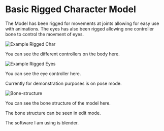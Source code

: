 # Basic Rigged Character Model

The Model has been rigged for movements at joints allowing for easy use with animations. The eyes has also been rigged allowing one controller bone to control the movment of eyes.

![Example Rigged Char](https://user-images.githubusercontent.com/81793294/129597572-2f597ae5-534f-4cfb-9b87-dc19e1d86bf4.png)

You can see the different controllers on the body here.

![Example Rigged Eyes](https://user-images.githubusercontent.com/81793294/129597687-a92ee768-f4ad-406a-91d2-dda1dd3bef10.png)

You can see the eye controller here.

Currently for demonstration purposes is on pose mode.

![Bone-structure](https://user-images.githubusercontent.com/81793294/129601025-4f21d26e-0445-425c-9683-a232ab9bd7a8.png)

You can see the bone structure of the model here.

The bone structure can be seen in edit mode.

The software I am using is blender.
